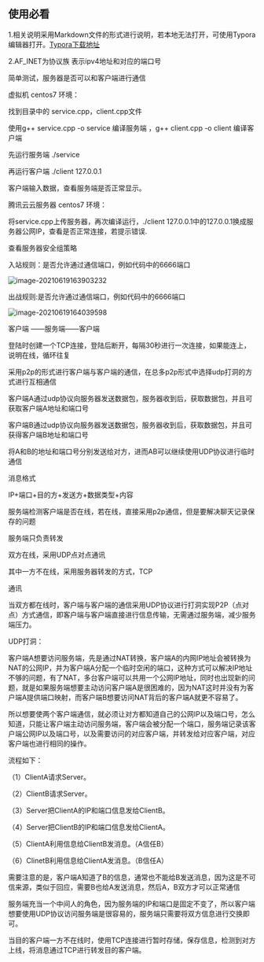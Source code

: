 ## 使用必看



1.相关说明采用Markdown文件的形式进行说明，若本地无法打开，可使用Typora编辑器打开。[Typora下载地址](https://www.typora.io/)

2.AF_INET为协议族 表示ipv4地址和对应的端口号





简单测试，服务器是否可以和客户端进行通信

虚拟机 centos7 环境：

找到目录中的  service.cpp，client.cpp文件

使用g++ service.cpp -o service 编译服务端 ，g++ client.cpp -o client 编译客户端

先运行服务端 ./service

再运行客户端 ./client 127.0.0.1

客户端输入数据，查看服务端是否正常显示。



腾讯云云服务器 centos7 环境：

将service.cpp上传服务器，再次编译运行，./client 127.0.0.1中的127.0.0.1换成服务器公网IP，查看是否正常连接，若提示错误.

查看服务器安全组策略

入站规则：是否允许通过通信端口，例如代码中的6666端口

![image-20210619163903232](C:\Users\fdog\AppData\Roaming\Typora\typora-user-images\image-20210619163903232.png)

出战规则:是否允许通过通信端口，例如代码中的6666端口

![image-20210619164039598](C:\Users\fdog\AppData\Roaming\Typora\typora-user-images\image-20210619164039598.png)





客户端 ——服务端——客户端



登陆时创建一个TCP连接，登陆后断开，每隔30秒进行一次连接，如果能连上，说明在线，循环往复

采用p2p的形式进行客户端与客户端的通信，在总多p2p形式中选择udp打洞的方式进行互相通信



客户端A通过udp协议向服务器发送数据包，服务器收到后，获取数据包，并且可获取客户端A地址和端口号

客户端B通过udp协议向服务器发送数据包，服务器收到后，获取数据包，并且可获得客户端B地址和端口号

将A和B的地址和端口号分别发送给对方，进而AB可以继续使用UDP协议进行临时通信



消息格式

IP+端口+目的方+发送方+数据类型+内容



服务端检测客户端是否在线，若在线，直接采用p2p通信，但是要解决聊天记录保存的问题



服务端只负责转发



双方在线，采用UDP点对点通讯



其中一方不在线，采用服务器转发的方式，TCP

通讯

当双方都在线时，客户端与客户端的通信采用UDP协议进行打洞实现P2P（点对点）方式通信，即客户端与客户端直接进行信息传输，无需通过服务端，减少服务端压力。

UDP打洞：

客户端A想要访问服务端，先是通过NAT转换，客户端A的内网IP地址会被转换为NAT的公网IP，并为客户端A分配一个临时空闲的端口，这种方式可以解决IP地址不够的问题，有了NAT，多台客户端可以共用一个公网IP地址，同时也出现新的问题，就是如果服务端想要主动访问客户端A是很困难的，因为NAT这时并没有为客户端A提供端口映射，而客户端B想要访问NAT背后的客户端A就更不容易了。

所以想要使两个客户端通信，就必须让对方都知道自己的公网IP以及端口号，怎么知道，只能让客户端主动访问服务端，客户端会被分配一个端口，服务端记录该客户端公网IP以及端口号，以及需要访问的对应客户端，并转发给对应客户端，对应客户端也进行相同的操作。

流程如下：

（1）ClientA请求Server。

（2）ClientB请求Server。

（3）Server把ClientA的IP和端口信息发给ClientB。

（4）Server把ClientB的IP和端口信息发给ClientA。

（5）ClientA利用信息给ClientB发消息。（A信任B）

（6）ClinetB利用信息给ClientA发消息。（B信任A）



需要注意的是，客户端A知道了B的信息，通常也不能给B发送消息，因为这是不可信来源，类似于回应，需要B也给A发送消息，然后A，B双方才可以正常通信

服务端充当一个中间人的角色，因为服务端的IP和端口是固定不变了，所以客户端想要使用UDP协议访问服务端是很容易的，服务端只需要将双方信息进行交换即可。



当目的客户端一方不在线时，使用TCP连接进行暂时存储，保存信息，检测到对方上线，将消息通过TCP进行转发目的客户端。

















